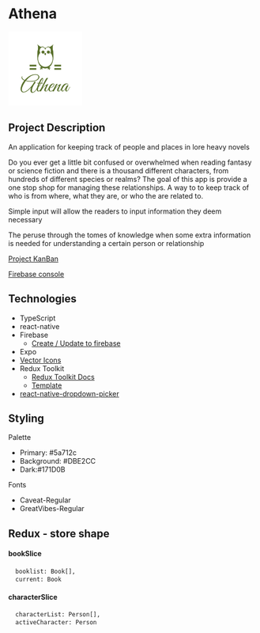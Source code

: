 # Athena 

<img src="./assets/images/logo-color.png" width=150 height=150>

## Project Description

An application for keeping track of people and places in lore heavy novels

Do you ever get a little bit confused or overwhelmed when reading fantasy or science fiction and there is a thousand different characters, from hundreds of different species or realms? The goal of this app is provide a one stop shop for managing these relationships. A way to to keep track of who is from where, what they are, or who the are related to.

Simple input will allow the readers to input information they deem necessary

The peruse through the tomes of knowledge when some extra information is needed for understanding a certain person or relationship

[Project KanBan](https://github.com/users/josh-liuaana/projects/4)

[Firebase console](https://console.firebase.google.com/project/lore-81319/overview)

## Technologies

- TypeScript
- react-native
- Firebase
  - [Create / Update to firebase](https://firebase.google.com/docs/firestore/manage-data/add-data#web-modular-api "Firestore documentation")
- Expo
- [Vector Icons](https://oblador.github.io/react-native-vector-icons/)
- Redux Toolkit
  - [Redux Toolkit Docs](https://redux-toolkit.js.org/)
  - [Template](https://github.com/rahsheen/react-native-template-redux-typescript/tree/main)
- [react-native-dropdown-picker](https://hossein-zare.github.io/react-native-dropdown-picker-website/)

## Styling

Palette
- Primary: #5a712c
- Background: #DBE2CC
- Dark:#171D0B

Fonts
- Caveat-Regular
- GreatVibes-Regular

## Redux - store shape

#### bookSlice

```
  booklist: Book[],
  current: Book
```
#### characterSlice

```
  characterList: Person[],
  activeCharacter: Person
```